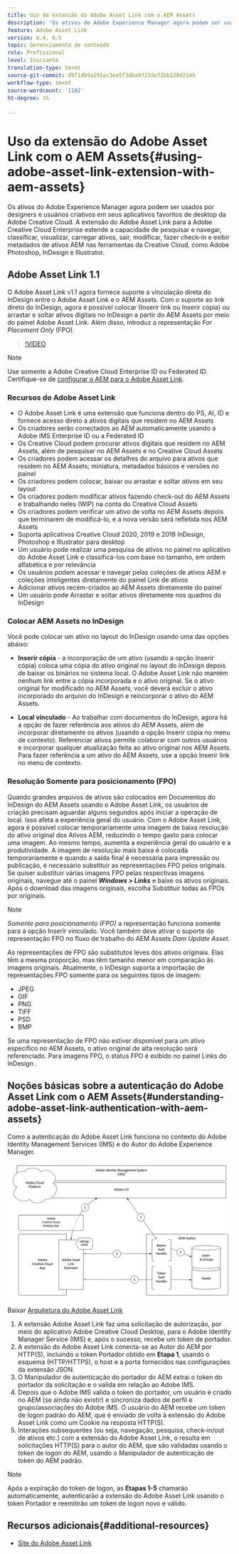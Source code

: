 ```yaml
---
title: Uso da extensão do Adobe Asset Link com o AEM Assets
description: 'Os ativos do Adobe Experience Manager agora podem ser usados por designers e usuários criativos em seus aplicativos favoritos de desktop da Adobe Creative Cloud. A extensão do Adobe Asset Link para a Adobe Creative Cloud Enterprise estende a capacidade de pesquisar e navegar, classificar, visualizar, carregar ativos, sair, modificar, fazer check-in e exibir metadados de ativos AEM nas ferramentas da Creative Cloud, como Adobe Photoshop, InDesign e Illustrator. '
feature: Adobe Asset Link
version: 6.4, 6.5
topic: Gerenciamento de conteúdo
role: Profissional
level: Iniciante
translation-type: tm+mt
source-git-commit: d9714b9a291ec3ee5f3dba9723de72bb120d2149
workflow-type: tm+mt
source-wordcount: '1102'
ht-degree: 1%

---
```



# Uso da extensão do Adobe Asset Link com o AEM Assets{#using-adobe-asset-link-extension-with-aem-assets}

Os ativos do Adobe Experience Manager agora podem ser usados por designers e usuários criativos em seus aplicativos favoritos de desktop da Adobe Creative Cloud. A extensão do Adobe Asset Link para a Adobe Creative Cloud Enterprise estende a capacidade de pesquisar e navegar, classificar, visualizar, carregar ativos, sair, modificar, fazer check-in e exibir metadados de ativos AEM nas ferramentas da Creative Cloud, como Adobe Photoshop, InDesign e Illustrator.


## Adobe Asset Link 1.1

O Adobe Asset Link v1.1 agora fornece suporte a vinculação direta do InDesign entre o Adobe Asset Link e o AEM Assets. Com o suporte ao link direto do InDesign, agora é possível colocar (Inserir link ou Inserir cópia) ou arrastar e soltar ativos digitais no InDesign a partir do AEM Assets por meio do painel Adobe Asset Link. Além disso, introduz a representação *For Placement Only* (FPO).

>[!VIDEO](https://video.tv.adobe.com/v/28988/?quality=12&learn=on)

>[!NOTE]
>
>Use somente a Adobe Creative Cloud Enterprise ID ou Federated ID. Certifique-se de [configurar o AEM para o Adobe Asset Link](https://helpx.adobe.com/enterprise/admin-guide.html/enterprise/using/adobe-asset-link.ug.html).


### Recursos do Adobe Asset Link

* O Adobe Asset Link é uma extensão que funciona dentro do PS, AI, ID e fornece acesso direto a ativos digitais que residem no AEM Assets
* Os criadores serão conectados ao AEM automaticamente usando a Adobe IMS Enterprise ID ou a Federated ID
* Os Creative Cloud podem procurar ativos digitais que residem no AEM Assets, além de pesquisar no AEM Assets e no Creative Cloud Assets
* Os criadores podem acessar os detalhes do arquivo para ativos que residem no AEM Assets; miniatura, metadados básicos e versões no painel
* Os criadores podem colocar, baixar ou arrastar e soltar ativos em seu layout
* Os criadores podem modificar ativos fazendo check-out do AEM Assets e trabalhando neles (WIP) na conta do Creative Cloud Assets
* Os criadores podem verificar um ativo de volta no AEM Assets depois que terminarem de modificá-lo, e a nova versão será refletida nos AEM Assets
* Suporta aplicativos Creative Cloud 2020, 2019 e 2018 InDesign, Photoshop e Illustrator para desktop
* Um usuário pode realizar uma pesquisa de ativos no painel no aplicativo do Adobe Asset Link e classificá-los com base no tamanho, em ordem alfabética e por relevância
* Os usuários podem acessar e navegar pelas coleções de ativos AEM e coleções inteligentes diretamente do painel Link de ativos
* Adicionar ativos recém-criados ao AEM Assets diretamente do painel
* Um usuário pode Arrastar e soltar ativos diretamente nos quadros do InDesign

### Colocar AEM Assets no InDesign

Você pode colocar um ativo no layout do InDesign usando uma das opções abaixo:

* **Inserir cópia**  - a incorporação de um ativo (usando a opção Inserir cópia) coloca uma cópia do ativo original no layout do InDesign depois de baixar os binários no sistema local. O Adobe Asset Link não mantém nenhum link entre a cópia incorporada e o ativo original. Se o ativo original for modificado no AEM Assets, você deverá excluir o ativo incorporado do arquivo do InDesign e reincorporar o ativo do AEM Assets.

* **Local vinculado**  - Ao trabalhar com documentos do InDesign, agora há a opção de fazer referência aos ativos do AEM Assets, além de incorporar diretamente os ativos (usando a opção Inserir cópia no menu de contexto). Referenciar ativos permite colaborar com outros usuários e incorporar qualquer atualização feita ao ativo original nos AEM Assets. Para fazer referência a um ativo do AEM Assets, use a opção Inserir link no menu de contexto.

### Resolução Somente para posicionamento (FPO)

Quando grandes arquivos de ativos são colocados em Documentos do InDesign do AEM Assets usando o Adobe Asset Link, os usuários de criação precisam aguardar alguns segundos após iniciar a operação de local. Isso afeta a experiência geral do usuário. Com o Adobe Asset Link, agora é possível colocar temporariamente uma imagem de baixa resolução do ativo original dos Ativos AEM, reduzindo o tempo gasto para colocar uma imagem. Ao mesmo tempo, aumenta a experiência geral do usuário e a produtividade. A imagem de resolução mais baixa é colocada temporariamente e quando a saída final é necessária para impressão ou publicação, é necessário substituir as representações FPO pelos originais. Se quiser substituir várias imagens FPO pelas respectivas imagens originais, navegue até o painel **_Windows > Links_** e baixe os ativos originais. Após o download das imagens originais, escolha Substituir todas as FPOs por originais.

>[!NOTE]
>
> *Somente para posicionamento (FPO)* a representação funciona somente para a opção Inserir vinculado. Você também deve ativar o suporte de representação FPO no fluxo de trabalho do AEM Assets *Dam Update Asset*.

As representações de FPO são substitutos leves dos ativos originais. Elas têm a mesma proporção, mas têm tamanho menor em comparação às imagens originais. Atualmente, o InDesign suporta a importação de representações FPO somente para os seguintes tipos de imagem:

* JPEG
* GIF
* PNG
* TIFF
* PSD
* BMP

Se uma representação de FPO não estiver disponível para um ativo específico no AEM Assets, o ativo original de alta resolução será referenciado. Para imagens FPO, o status FPO é exibido no painel Links do InDesign .

## Noções básicas sobre a autenticação do Adobe Asset Link com o AEM Assets{#understanding-adobe-asset-link-authentication-with-aem-assets}

Como a autenticação do Adobe Asset Link funciona no contexto do Adobe Identity Management Services (IMS) e do Autor do Adobe Experience Manager.

![Arquitetura do Adobe Asset Link](assets/adobe-asset-link-article-understand.png)

Baixar [Arquitetura do Adobe Asset Link](assets/adobe-asset-link-article-understand-1.png)

1. A extensão Adobe Asset Link faz uma solicitação de autorização, por meio do aplicativo Adobe Creative Cloud Desktop, para o Adobe Identity Manager Service (IMS) e, após o sucesso, recebe um token de portador.
2. A extensão do Adobe Asset Link conecta-se ao Autor do AEM por HTTP(S), incluindo o token Portador obtido em **Etapa 1**, usando o esquema (HTTP/HTTPS), o host e a porta fornecidos nas configurações da extensão JSON.
3. O Manipulador de autenticação do portador do AEM extrai o token do portador da solicitação e o valida em relação ao Adobe IMS.
4. Depois que o Adobe IMS valida o token do portador, um usuário é criado no AEM (se ainda não existir) e sincroniza dados de perfil e grupo/associações do Adobe IMS. O usuário do AEM recebe um token de logon padrão do AEM, que é enviado de volta à extensão do Adobe Asset Link como um Cookie na resposta HTTP(S).
5. Interações subsequentes (ou seja, navegação, pesquisa, check-in/out de ativos etc.) com a extensão do Adobe Asset Link, o resulta em solicitações HTTP(S) para o autor do AEM, que são validadas usando o token de logon do AEM, usando o Manipulador de autenticação de token do AEM padrão.

>[!NOTE]
>
>Após a expiração do token de logon, as **Etapas 1-5** chamarão automaticamente, autenticarão a extensão do Adobe Asset Link usando o token Portador e reemitirão um token de logon novo e válido.

## Recursos adicionais{#additional-resources}

* [Site do Adobe Asset Link](https://www.adobe.com/br/creativecloud/business/enterprise/adobe-asset-link.html)